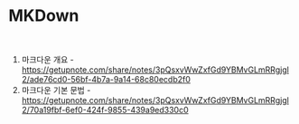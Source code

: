 # MKDown

<br>

1. 마크다운 개요 - https://getupnote.com/share/notes/3pQsxvWwZxfGd9YBMvGLmRRgjgl2/ade76cd0-56bf-4b7a-9a14-68c80ecdb2f0
2. 마크다운 기본 문법 - https://getupnote.com/share/notes/3pQsxvWwZxfGd9YBMvGLmRRgjgl2/70a19fbf-6ef0-424f-9855-439a9ed330c0